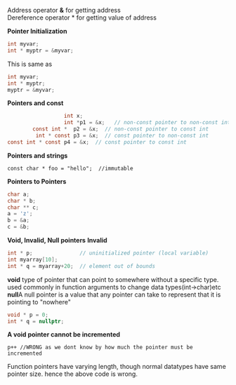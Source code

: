 Address operator **&** for  getting address<br>
Dereference operator *  for getting value of address<br>

**Pointer Initialization**<br>
```C
int myvar;
int * myptr = &myvar;
```
This is same as
```C
int myvar;
int * myptr;
myptr = &myvar;
```
**Pointers and const**<br>
```C
                  int x;
                  int *p1 = &x;   // non-const pointer to non-const int
        const int *  p2 = &x;  // non-const pointer to const int
         int * const p3 = &x;  // const pointer to non-const int
const int * const p4 = &x;  // const pointer to const int 	
```
**Pointers and strings**<br>
```
const char * foo = "hello";  //immutable 
```
**Pointers to Pointers**
```C
char a;
char * b;
char ** c;
a = 'z';
b = &a;
c = &b;
```
**Void, Invalid, Null pointers**
**Invalid**
```C
int * p;               // uninitialized pointer (local variable)
int myarray[10];
int * q = myarray+20;  // element out of bounds
```
**void**  type of pointer that can point to somewhere without a specific type.
used commonly in function arguments to change data types(int->char)etc
**null**A null pointer is a value that any pointer can take to represent that it is pointing to "nowhere" 
```C
void * p = 0;
int * q = nullptr;
```
**A void pointer cannot be incremented**
```
p++ //WRONG as we dont know by how much the pointer must be incremented
```
Function pointers have varying length, though normal datatypes have same pointer size. hence the above code is wrong. 
